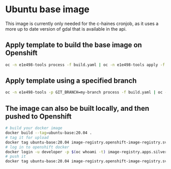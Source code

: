 # Ubuntu base image

This image is currently only needed for the c-haines cronjob, as it uses a more up to date version of gdal
that is available in the api.

## Apply template to build the base image on Openshift

```bash
oc -n e1e498-tools process -f build.yaml | oc -n e1e498-tools apply -f -
```

## Apply template using a specified branch

```bash
oc -n e1e498-tools -p GIT_BRANCH=my-branch process -f build.yaml | oc -n e1e498-tools apply -f -
```

## The image can also be built locally, and then pushed to Openshift

```bash
# build your docker image
docker build --tag=ubuntu-base:20.04 .
# tag it for upload
docker tag ubuntu-base:20.04 image-registry.openshift-image-registry.svc:5000/e1e498-tools/ubuntu-base:20.04
# log in to openshift docker
docker login -u developer -p $(oc whoami -t) image-registry.apps.silver.devops.gov.bc.ca
# push it
docker tag ubuntu-base:20.04 image-registry.openshift-image-registry.svc:5000/e1e498-tools/ubuntu-base:20.04
```

